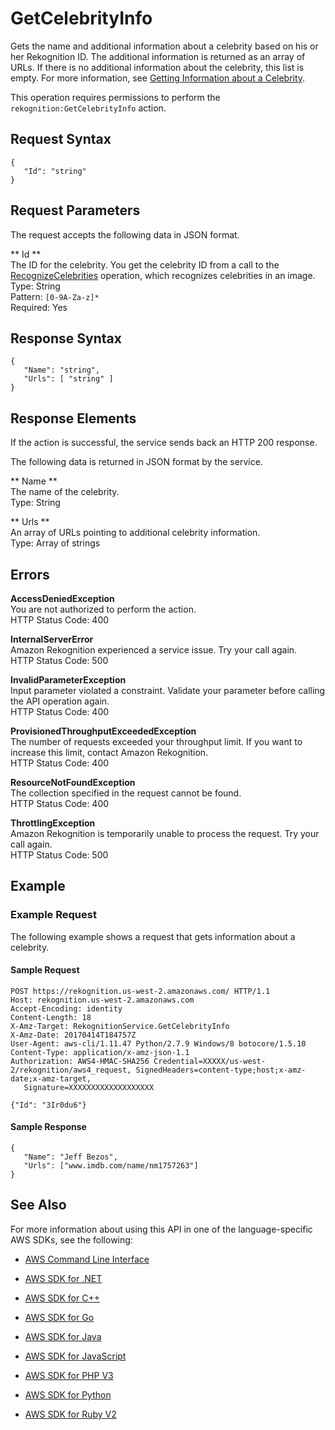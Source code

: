 # GetCelebrityInfo<a name="API_GetCelebrityInfo"></a>

Gets the name and additional information about a celebrity based on his or her Rekognition ID\. The additional information is returned as an array of URLs\. If there is no additional information about the celebrity, this list is empty\. For more information, see [Getting Information about a Celebrity](get-celebrity-info-procedure.md)\.

This operation requires permissions to perform the `rekognition:GetCelebrityInfo` action\. 

## Request Syntax<a name="API_GetCelebrityInfo_RequestSyntax"></a>

```
{
   "Id": "string"
}
```

## Request Parameters<a name="API_GetCelebrityInfo_RequestParameters"></a>

The request accepts the following data in JSON format\.

 ** Id **   
The ID for the celebrity\. You get the celebrity ID from a call to the [RecognizeCelebrities](API_RecognizeCelebrities.md) operation, which recognizes celebrities in an image\.   
Type: String  
Pattern: `[0-9A-Za-z]*`   
Required: Yes

## Response Syntax<a name="API_GetCelebrityInfo_ResponseSyntax"></a>

```
{
   "Name": "string",
   "Urls": [ "string" ]
}
```

## Response Elements<a name="API_GetCelebrityInfo_ResponseElements"></a>

If the action is successful, the service sends back an HTTP 200 response\.

The following data is returned in JSON format by the service\.

 ** Name **   
The name of the celebrity\.  
Type: String

 ** Urls **   
An array of URLs pointing to additional celebrity information\.   
Type: Array of strings

## Errors<a name="API_GetCelebrityInfo_Errors"></a>

 **AccessDeniedException**   
You are not authorized to perform the action\.  
HTTP Status Code: 400

 **InternalServerError**   
Amazon Rekognition experienced a service issue\. Try your call again\.  
HTTP Status Code: 500

 **InvalidParameterException**   
Input parameter violated a constraint\. Validate your parameter before calling the API operation again\.  
HTTP Status Code: 400

 **ProvisionedThroughputExceededException**   
The number of requests exceeded your throughput limit\. If you want to increase this limit, contact Amazon Rekognition\.  
HTTP Status Code: 400

 **ResourceNotFoundException**   
The collection specified in the request cannot be found\.  
HTTP Status Code: 400

 **ThrottlingException**   
Amazon Rekognition is temporarily unable to process the request\. Try your call again\.  
HTTP Status Code: 500

## Example<a name="API_GetCelebrityInfo_Examples"></a>

### Example Request<a name="API_GetCelebrityInfo_Example_1"></a>

The following example shows a request that gets information about a celebrity\.

#### Sample Request<a name="API_GetCelebrityInfo_Example_1_Request"></a>

```
POST https://rekognition.us-west-2.amazonaws.com/ HTTP/1.1
Host: rekognition.us-west-2.amazonaws.com
Accept-Encoding: identity
Content-Length: 18
X-Amz-Target: RekognitionService.GetCelebrityInfo
X-Amz-Date: 20170414T184757Z
User-Agent: aws-cli/1.11.47 Python/2.7.9 Windows/8 botocore/1.5.10
Content-Type: application/x-amz-json-1.1
Authorization: AWS4-HMAC-SHA256 Credential=XXXXX/us-west-2/rekognition/aws4_request, SignedHeaders=content-type;host;x-amz-date;x-amz-target,
   Signature=XXXXXXXXXXXXXXXXXXX

{"Id": "3Ir0du6"}
```

#### Sample Response<a name="API_GetCelebrityInfo_Example_1_Response"></a>

```
{
   "Name": "Jeff Bezos",
   "Urls": ["www.imdb.com/name/nm1757263"]
}
```

## See Also<a name="API_GetCelebrityInfo_SeeAlso"></a>

For more information about using this API in one of the language\-specific AWS SDKs, see the following:

+  [AWS Command Line Interface](http://docs.aws.amazon.com/goto/aws-cli/rekognition-2016-06-27/GetCelebrityInfo) 

+  [AWS SDK for \.NET](http://docs.aws.amazon.com/goto/DotNetSDKV3/rekognition-2016-06-27/GetCelebrityInfo) 

+  [AWS SDK for C\+\+](http://docs.aws.amazon.com/goto/SdkForCpp/rekognition-2016-06-27/GetCelebrityInfo) 

+  [AWS SDK for Go](http://docs.aws.amazon.com/goto/SdkForGoV1/rekognition-2016-06-27/GetCelebrityInfo) 

+  [AWS SDK for Java](http://docs.aws.amazon.com/goto/SdkForJava/rekognition-2016-06-27/GetCelebrityInfo) 

+  [AWS SDK for JavaScript](http://docs.aws.amazon.com/goto/AWSJavaScriptSDK/rekognition-2016-06-27/GetCelebrityInfo) 

+  [AWS SDK for PHP V3](http://docs.aws.amazon.com/goto/SdkForPHPV3/rekognition-2016-06-27/GetCelebrityInfo) 

+  [AWS SDK for Python](http://docs.aws.amazon.com/goto/boto3/rekognition-2016-06-27/GetCelebrityInfo) 

+  [AWS SDK for Ruby V2](http://docs.aws.amazon.com/goto/SdkForRubyV2/rekognition-2016-06-27/GetCelebrityInfo) 